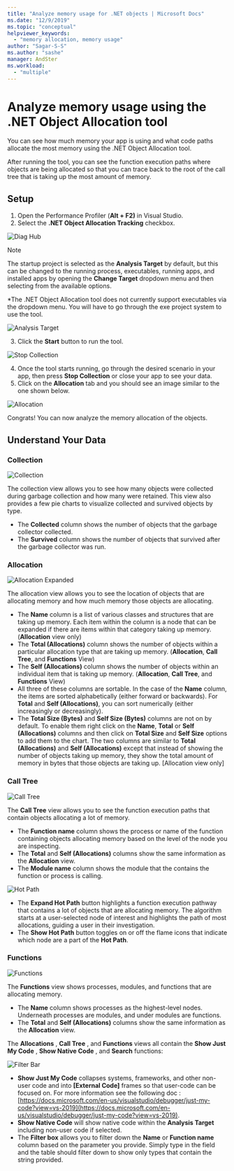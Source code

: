 ```yaml
---
title: "Analyze memory usage for .NET objects | Microsoft Docs"
ms.date: "12/9/2019"
ms.topic: "conceptual"
helpviewer_keywords:
  - "memory allocation, memory usage"
author: "Sagar-S-S"
ms.author: "sashe"
manager: AndSter
ms.workload:
  - "multiple"
---
```



# Analyze memory usage using the .NET Object Allocation tool

You can see how much memory your app is using and what code paths allocate the most memory using the .NET Object Allocation tool.

After running the tool, you can see the function execution paths where objects are being allocated so that you can trace back to the root of the call tree that is taking up the most amount of memory.

## Setup

1. Open the Performance Profiler (**Alt + F2)** in Visual Studio.
2.  Select the **.NET Object Allocation Tracking** checkbox.

![Diag Hub](../profiling/media/diaghub.png "Diag Hub")

> [!NOTE]
> The startup project is selected as the **Analysis Target** by default, but this can be changed to the running process, executables, running apps, and installed apps by opening the **Change Target** dropdown menu and then selecting from the available options.

\*The .NET Object Allocation tool does not currently support executables via the dropdown menu. You will have to go through the exe project system to use the tool.

![Analysis Target](../profiling/media/analysistarget.png "Analysis Target")

3. Click the **Start** button to run the tool.

![Stop Collection](../profiling/media/stopcollection.png "Stop Collection")

4. Once the tool starts running, go through the desired scenario in your app, then press **Stop Collection** or close your app to see your data.
5. Click on the **Allocation** tab and you should see an image similar to the one shown below.

![Allocation](../profiling/media/allocation.png "Allocation")

Congrats! You can now analyze the memory allocation of the objects.

## Understand Your Data

### Collection

![Collection](../profiling/media/collection.png "Collection")

The collection view allows you to see how many objects were collected during garbage collection and how many were retained. This view also provides a few pie charts to visualize collected and survived objects by type.

- The **Collected** column shows the number of objects that the garbage collector collected.
- The **Survived** column shows the number of objects that survived after the garbage collector was run.

### Allocation

![Allocation Expanded](../profiling/media/allocationexpanded.png "Allocation Expanded")

The allocation view allows you to see the location of objects that are allocating memory and how much memory those objects are allocating.

- The **Name** column is a list of various classes and structures that are taking up memory. Each item within the column is a node that can be expanded if there are items within that category taking up memory. (**Allocation** view only)
- The **Total (Allocations)** column shows the number of objects within a particular allocation type that are taking up memory. (**Allocation**, **Call Tree**, and **Functions** View)
- The **Self (Allocations)** column shows the number of objects within an individual item that is taking up memory. (**Allocation**, **Call Tree**, and **Functions** View)
- All three of these columns are sortable. In the case of the **Name** column, the items are sorted alphabetically (either forward or backwards). For **Total** and **Self (Allocations)**, you can sort numerically (either increasingly or decreasingly).
- The **Total Size (Bytes)** and **Self Size (Bytes)** columns are not on by default. To enable them right click on the **Name**, **Total** or **Self (Allocations)** columns and then click on **Total Size** and **Self Size** options to add them to the chart. The two columns are similar to **Total (Allocations)** and **Self (Allocations)** except that instead of showing the number of objects taking up memory, they show the total amount of memory in bytes that those objects are taking up. [Allocation view only]

### Call Tree

![Call Tree](../profiling/media/calltree.png "Call Tree")

The **Call Tree** view allows you to see the function execution paths that contain objects allocating a lot of memory.

- The **Function name** column shows the process or name of the function containing objects allocating memory based on the level of the node you are inspecting.
- The **Total** and **Self (Allocations)** columns show the same information as the **Allocation** view.
- The **Module name** column shows the module that the contains the function or process is calling.

![Hot Path](../profiling/media/hotpath.png "Hot Path")

- The **Expand Hot Path** button highlights a function execution pathway that contains a lot of objects that are allocating memory. The algorithm starts at a user-selected node of interest and highlights the path of most allocations, guiding a user in their investigation.
- The **Show Hot Path** button toggles on or off the flame icons that indicate which node are a part of the **Hot Path**.

### Functions

![Functions](../profiling/media/functions.png "Functions")

The **Functions** view shows processes, modules, and functions that are allocating memory.

- The **Name** column shows processes as the highest-level nodes. Underneath processes are modules, and under modules are functions.
- The **Total** and **Self (Allocations)** columns show the same information as the **Allocation** view.

The **Allocations** , **Call Tree** , and **Functions** views all contain the **Show Just My Code** , **Show Native Code** , and **Search** functions:

![Filter Bar](../profiling/media/filterbar.png "Filter Bar")

- **Show Just My Code** collapses systems, frameworks, and other non-user code and into **[External Code]** frames so that user-code can be focused on. For more information see the following doc : [https://docs.microsoft.com/en-us/visualstudio/debugger/just-my-code?view=vs-2019](https://docs.microsoft.com/en-us/visualstudio/debugger/just-my-code?view=vs-2019).
- **Show Native Code** will show native code within the **Analysis Target** including non-user code if selected.
- The **Filter box** allows you to filter down the **Name** or **Function name** column based on the parameter you provide. Simply type in the field and the table should filter down to show only types that contain the string provided.
